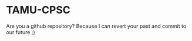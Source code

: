 # TAMU-CPSC
Are you a github repository? 
Because I can revert your past and commit to our future ;)
